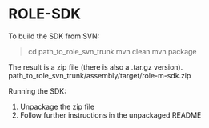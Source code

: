 ROLE-SDK
========

To build the SDK from SVN:
> cd path_to_role_svn_trunk
> mvn clean
> mvn package

The result is a zip file (there is also a .tar.gz version).
path_to_role_svn_trunk/assembly/target/role-m<x>-sdk.zip

Running the SDK:
1) Unpackage the zip file
2) Follow further instructions in the unpackaged README